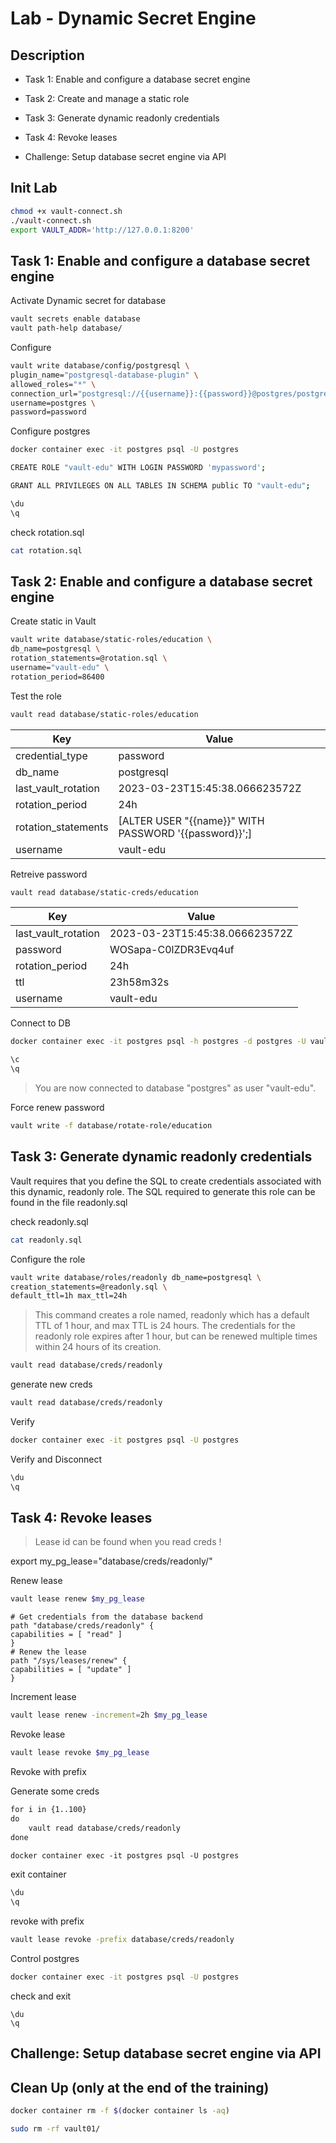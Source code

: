 # Lab - Dynamic Secret Engine

<walkthrough-tutorial-duration duration="35.0"></walkthrough-tutorial-duration>

## Description

* Task 1: Enable and configure a database secret engine
* Task 2: Create and manage a static role
* Task 3: Generate dynamic readonly credentials
* Task 4: Revoke leases

* Challenge: Setup database secret engine via API

## Init Lab

```bash
chmod +x vault-connect.sh
./vault-connect.sh
export VAULT_ADDR='http://127.0.0.1:8200' 

```

## Task 1: Enable and configure a database secret engine

Activate Dynamic secret for database

```bash
vault secrets enable database
vault path-help database/
```

Configure 

```bash
vault write database/config/postgresql \
plugin_name="postgresql-database-plugin" \
allowed_roles="*" \
connection_url="postgresql://{{username}}:{{password}}@postgres/postgres" \
username=postgres \
password=password
```

Configure postgres

```bash
docker container exec -it postgres psql -U postgres
```

```bash
CREATE ROLE "vault-edu" WITH LOGIN PASSWORD 'mypassword';
```

```bash
GRANT ALL PRIVILEGES ON ALL TABLES IN SCHEMA public TO "vault-edu";
```

```bash
\du
\q
```

check rotation.sql
```bash
cat rotation.sql 
```

## Task 2: Enable and configure a database secret engine

Create static in Vault

```bash
vault write database/static-roles/education \
db_name=postgresql \
rotation_statements=@rotation.sql \
username="vault-edu" \
rotation_period=86400
```

Test the role

```bash
vault read database/static-roles/education
```

Key                   |Value
---                   |-----
credential_type       |password
db_name               |postgresql
last_vault_rotation   |2023-03-23T15:45:38.066623572Z
rotation_period       |24h
rotation_statements   |[ALTER USER "{{name}}" WITH PASSWORD '{{password}}';]
username              |vault-edu

Retreive password

```bash
vault read database/static-creds/education
```

Key                   |Value
---                   |-----
last_vault_rotation   |2023-03-23T15:45:38.066623572Z
password              |WOSapa-C0lZDR3Evq4uf
rotation_period       |24h
ttl                   |23h58m32s
username              |vault-edu

Connect to DB

```bash
docker container exec -it postgres psql -h postgres -d postgres -U vault-edu

```

```bash
\c 
\q
```

> You are now connected to database "postgres" as user "vault-edu".

Force renew password

```bash
vault write -f database/rotate-role/education
```

## Task 3: Generate dynamic readonly credentials

Vault requires that you define the SQL to create credentials associated with this dynamic, readonly role. The SQL required to generate this role can be found in the file
readonly.sql

check readonly.sql
```bash
cat readonly.sql 
```

Configure the role

```bash
vault write database/roles/readonly db_name=postgresql \
creation_statements=@readonly.sql \
default_ttl=1h max_ttl=24h
```

> This command creates a role named, readonly which has a default TTL of 1 hour, and max TTL is 24 hours. The credentials for the readonly role expires after 1
hour, but can be renewed multiple times within 24 hours of its creation.

```bash
vault read database/creds/readonly
```

generate new creds

```bash
vault read database/creds/readonly
```

Verify

```bash
docker container exec -it postgres psql -U postgres
```

Verify and Disconnect

```bash
\du
\q
```

## Task 4: Revoke leases


> Lease id can be found when you read creds !


export my_pg_lease="database/creds/readonly/<adapt>"

Renew lease

```bash
vault lease renew $my_pg_lease
```

```hcl
# Get credentials from the database backend
path "database/creds/readonly" {
capabilities = [ "read" ]
}
# Renew the lease
path "/sys/leases/renew" {
capabilities = [ "update" ]
}
```

Increment lease

```bash
vault lease renew -increment=2h $my_pg_lease
```

Revoke lease

```bash
vault lease revoke $my_pg_lease
```



Revoke with prefix

Generate some creds

```txt
for i in {1..100}
do
    vault read database/creds/readonly 
done

docker container exec -it postgres psql -U postgres
```

exit container
```bash
\du
\q
```

revoke with prefix

```bash
vault lease revoke -prefix database/creds/readonly

```

Control postgres


```bash
docker container exec -it postgres psql -U postgres
```

check and exit
```
\du
\q
```

## Challenge: Setup database secret engine via API



## Clean Up (only at the end of the training)


```bash
docker container rm -f $(docker container ls -aq)
```

```bash
sudo rm -rf vault01/
```